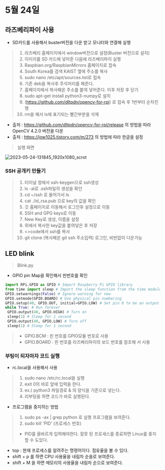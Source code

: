 # 5월 24일

## 라즈베리파이 사용
- SD카드를 사용해서 buster버전을 다운 받고 모니터와 연결해 실행
>  1. 라즈베리 홈페이지에서 window버전으로 설정(Buster 버전으로 설치)
>  2. 이미지를 SD 카드에 넣어준 다음에 라즈베리파이 실행
>  3. Raspbian.org/RaspbianMirrors 홈페이지로 접속
>  4. South Korea를 검색 KAIST 옆에 주소를 복사
>  5. sudo nano /etc/apt/sources.list로 접속
>  6. 기존 deb을 복사후 주석처리를 해준다.
>  7. 홈페이지에서 복사해온 주소를 붙여 넣어준다. 이후 저장 후 닫기
>  8. sudo apt-get install python3-numpy로 설치
>  9. (https://github.com/dltpdn/opencv-for-rpi) 로 접속 후 1번부터 순차진행
>  10. rm을 해서 ls에 표기되는 빨간부분을 삭제

- 출처 : https://github.com/dltpdn/opencv-for-rpi/release 의 방법을 따라 OpenCV 4.2.0 버전을 다운
- 출처 : https://jow1025.tistory.com/m/273 의 방법에 따라 한글을 설정

> 실행 화면

![2023-05-24-131845_1920x1080_scrot](https://github.com/ajhwan/ros-study/assets/129160008/21c4d73e-2e5f-469d-82a0-697a5bd1fa24)

### SSH 공개키 만들기

> 1. 터미널 창에서 ssh-keygen으로 ssh생성
> 2. ls -al로 .ssh파일의 생성을 확인
> 3. cd ~/ssh 로 들어가서 ls
> 4. cat ./id_rsa.pub 으로 key의 값을 확인
> 5. 깃 홈페이지로 이동해서 로그인후 설정으로 이동
> 6. SSH and GPG keys로 이동
> 7. New Key로 생성, 이름을 설정
> 8. 위에서 복사한 key값을 붙여넣은 후 저장
> 9. <>code에서 ssh를 복사
> 10. git clone (복사해온 git ssh 주소입력) 로그인, 비번없이 다운가능

## LED blink
> Blink.py
- GPIO pin Map을 확인해서 핀번호를 확인
```python
import RPi.GPIO as GPIO # Import Raspberry Pi GPIO library
from time import sleep # Import the sleep function from the time module
GPIO.setwarnings(False) # Ignore warning for now
GPIO.setmode(GPIO.BOARD) # Use physical pin numbering
GPIO.setup(40, GPIO.OUT, initial=GPIO.LOW) # Set pin 8 to be an output pin and set initial value to low (off)
while True: # Run forever
 GPIO.output(40, GPIO.HIGH) # Turn on
 sleep(1) # Sleep for 1 second
 GPIO.output(40, GPIO.LOW) # Turn off
 sleep(1) # Sleep for 1 second
```
> * GPIO.BCM : 핀 번호를 GPIO모듈 번호로 사용
> * GPIO.BOARD : 핀 번호를 라즈베리파이의 보드 번호를 참조해 서 사용

### 부팅이 되자마자 코드 실행
* rc.local을 사용해서 사용

> 1. sudo nano /etc/rc.local을 실행
> 2. exit 0의 바로 앞에 입력을 한다.
> 3. ex.) python3 파일경로 & 의 양식을 기준으로 넣는다.
> 4. 리부팅을 하면 코드가 바로 실행된다.
* 프로그램을 중지하는 방법
> 1. sudo ps -ax | grep python 로 실행 프로그램을 보여준다.
> 2. sudo kill 'PID' (프로세스 번호)
> * PID를 올바르게 입력해야한다. 잘못 된 프로세스를 종료하면 Linux를 중지할 수 도있다.

* top : 현재 프로세스를 알려주는 명령어이다. 점유율을 볼 수 있다.
* shift + p 를 하면 CPU 사용율을 내림차 순을로 보여준다.
* shift + M 을 하면 메모리의 사용율을 내림차 순으로 보여준다.
